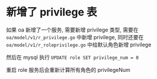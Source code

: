 # 新增了 privilege 表

如果 oa 新增了一个服务, 需要新增 privilege 类型, 需要在 `oa/model/v1/r_privilege.go` 中新增 privilege, 同时还要在 `oa/model/v1/r_roleprivilege.go` 中给默认角色新增 privilege



然后在 mysql 执行 `UPDATE role SET privilege_num = 0` 

重启 role 服务后会重新计算所有角色的 privilegeNum